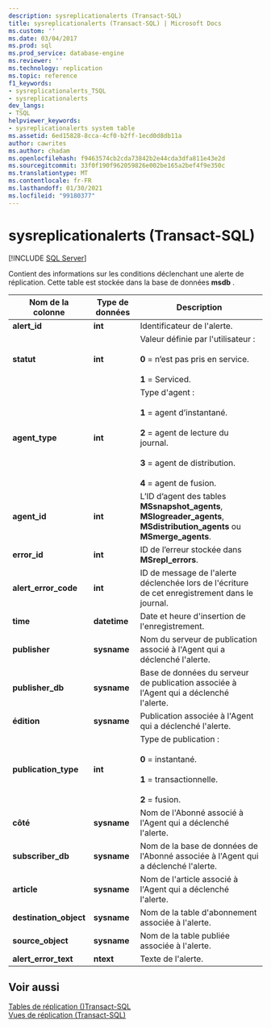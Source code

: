 ```yaml
---
description: sysreplicationalerts (Transact-SQL)
title: sysreplicationalerts (Transact-SQL) | Microsoft Docs
ms.custom: ''
ms.date: 03/04/2017
ms.prod: sql
ms.prod_service: database-engine
ms.reviewer: ''
ms.technology: replication
ms.topic: reference
f1_keywords:
- sysreplicationalerts_TSQL
- sysreplicationalerts
dev_langs:
- TSQL
helpviewer_keywords:
- sysreplicationalerts system table
ms.assetid: 6ed15828-8cca-4cf0-b2ff-1ecd0d8db11a
author: cawrites
ms.author: chadam
ms.openlocfilehash: f9463574cb2cda73842b2e44cda3dfa811e43e2d
ms.sourcegitcommit: 33f0f190f962059826e002be165a2bef4f9e350c
ms.translationtype: MT
ms.contentlocale: fr-FR
ms.lasthandoff: 01/30/2021
ms.locfileid: "99180377"
---
```

# <a name="sysreplicationalerts-transact-sql"></a>sysreplicationalerts (Transact-SQL)
[!INCLUDE [SQL Server](../../includes/applies-to-version/sqlserver.md)]

  Contient des informations sur les conditions déclenchant une alerte de réplication. Cette table est stockée dans la base de données **msdb** .  
  
|Nom de la colonne|Type de données|Description|  
|-----------------|---------------|-----------------|  
|**alert_id**|**int**|Identificateur de l'alerte.|  
|**statut**|**int**|Valeur définie par l'utilisateur :<br /><br /> **0** = n’est pas pris en service.<br /><br /> **1** = Serviced.|  
|**agent_type**|**int**|Type d'agent :<br /><br /> **1** = agent d’instantané.<br /><br /> **2** = agent de lecture du journal.<br /><br /> **3** = agent de distribution.<br /><br /> **4** = agent de fusion.|  
|**agent_id**|**int**|L’ID d’agent des tables **MSsnapshot_agents**, **MSlogreader_agents**, **MSdistribution_agents** ou **MSmerge_agents**.|  
|**error_id**|**int**|ID de l’erreur stockée dans **MSrepl_errors**.|  
|**alert_error_code**|**int**|ID de message de l'alerte déclenchée lors de l'écriture de cet enregistrement dans le journal.|  
|**time**|**datetime**|Date et heure d'insertion de l'enregistrement.|  
|**publisher**|**sysname**|Nom du serveur de publication associé à l'Agent qui a déclenché l'alerte.|  
|**publisher_db**|**sysname**|Base de données du serveur de publication associée à l'Agent qui a déclenché l'alerte.|  
|**édition**|**sysname**|Publication associée à l'Agent qui a déclenché l'alerte.|  
|**publication_type**|**int**|Type de publication :<br /><br /> **0** = instantané.<br /><br /> **1** = transactionnelle.<br /><br /> **2** = fusion.|  
|**côté**|**sysname**|Nom de l'Abonné associé à l'Agent qui a déclenché l'alerte.|  
|**subscriber_db**|**sysname**|Nom de la base de données de l'Abonné associée à l'Agent qui a déclenché l'alerte.|  
|**article**|**sysname**|Nom de l'article associé à l'Agent qui a déclenché l'alerte.|  
|**destination_object**|**sysname**|Nom de la table d'abonnement associée à l'alerte.|  
|**source_object**|**sysname**|Nom de la table publiée associée à l'alerte.|  
|**alert_error_text**|**ntext**|Texte de l'alerte.|  
  
## <a name="see-also"></a>Voir aussi  
 [Tables de réplication &#40;&#41;Transact-SQL ](../../relational-databases/system-tables/replication-tables-transact-sql.md)   
 [Vues de réplication &#40;Transact-SQL&#41;](../../relational-databases/system-views/replication-views-transact-sql.md)  
  
  
